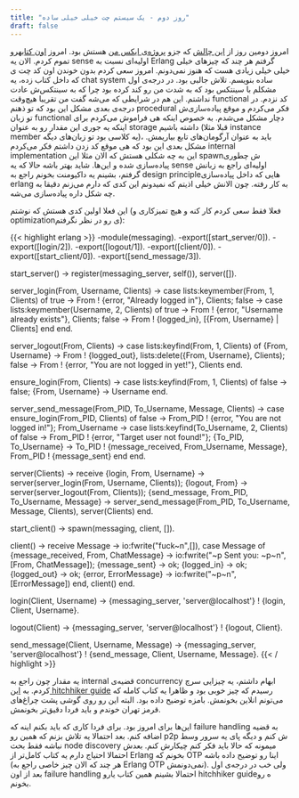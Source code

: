 ```yaml
---
title: "روز دوم - یک سیستم چت خیلی خیلی ساده"
draft: false
---
```

امروز دومین روز از [این چالش](/blog/p2p) که جزو [پروژه‌ی ایکس من](/blog/x-project/) هستش بود. امروز [اون کتابه](http://erlang.org/download/getting_started-5.4.pdf)رو تموم کردم. الان یه sense اولیه‌ای نسبت به Erlang گرفتم هر چند که چیزهای خیلی خیلی خیلی زیادی هست که هنوز نمی‌دونم. امروز سعی کردم بدون خوندن اون کد چت ی که داخل کتاب زده، یه chat system ساده بنویسم. تلاش جالبی بود. در درجه‌ی اول مشکلم با سینتکس بود که به شدت من رو کند کرده بود چرا که به سینتکس‌ش عادت نداشتم. این هم در شرایطی که می‌شه گفت من تقریبا هیچ‌وقت functional کد نزدم. در درجه‌ی بعدی مشکل این بود که تو ذهنم procedural فکر می‌کردم و موقع پیاده‌سازی‌ش تو زبان functional دچار مشکل می‌شدم. به خصوص اینکه هی فراموش می‌کردم برای اینکه یه جوری این مقدار رو به عنوان storage داشته باشیم (قبلا مثلا instance member یه کلاسی بود تو زبان‌های دیگه)، باید به عنوان آرگومان‌های تابع بیاریمش. مشکل بعدی این بود که هی موقع کد زدن داشتم فکر می‌کردم internal implementation این به چه شکلی هستش که الان مثلا این spawnش چطوری پیاده‌سازی شده و این‌ها. شاید بهتر باشه حالا که یه sense اولیه‌ای راجع به زبانش گرفتم، بشینم یه داکیومنت بخونم راجع به design principleهایی که داخل پیاده‌سازی erlang به کار رفته. چون الانش خیلی اذیتم که نمیدونم این کدی که دارم می‌زنم دقیقا به چه شکل داره پیاده‌سازی می‌شه.

این فعلا اولین کدی هستش که نوشتم (فعلا فقط سعی کردم کار کنه و هیچ تمیزکاری و optimizationی رو در نظر نگرفتم):

{{< highlight erlang >}}
-module(messaging).
-export([start_server/0]).
-export([login/2]).
-export([logout/1]).
-export([client/0]).
-export([start_client/0]).
-export([send_message/3]).

start_server() -> 
    register(messaging_server, self()),
    server([]).

server_login(From, Username, Clients) ->
    case lists:keymember(From, 1, Clients) of
        true ->
            From ! {error, "Already logged in"},
            Clients;
        false -> 
            case lists:keymember(Username, 2, Clients) of
                    true ->
                        From ! {error, "Username already exists"},
                        Clients;
                    false ->
                        From ! {logged_in},
                        [{From, Username} | Clients]
            end
    end.
    
server_logout(From, Clients) ->
    case lists:keyfind(From, 1, Clients) of
        {From, Username} ->
            From ! {logged_out},
            lists:delete({From, Username}, Clients);
        false ->
            From ! {error, "You are not logged in yet!"},
            Clients
    end.

ensure_login(From, Clients) ->
    case lists:keyfind(From, 1, Clients) of
        false -> false;
        {From, Username} -> Username
    end.

server_send_message(From_PID, To_Username, Message, Clients) ->
    case ensure_login(From_PID, Clients) of
        false -> From_PID ! {error, "You are not logged in!"};
        From_Username ->
            case lists:keyfind(To_Username, 2, Clients) of
                false -> From_PID ! {error, "Target user not found!"};
                {To_PID, To_Username} ->
                    To_PID ! {message_received, From_Username, Message},
                    From_PID ! {message_sent}
            end
    end.
                    

server(Clients) ->
    receive
        {login, From, Username} -> 
            server(server_login(From, Username, Clients));
        {logout, From} ->
            server(server_logout(From, Clients));
        {send_message, From_PID, To_Username, Message} ->
            server_send_message(From_PID, To_Username, Message, Clients),
            server(Clients)
    end.


start_client() -> 
    spawn(messaging, client, []).

client() ->
    receive
        Message ->
            io:fwrite("fuck~n",[]),
            case Message of 
                {message_received, From, ChatMessage} ->
                    io:fwrite("~p Sent you: ~p~n", [From, ChatMessage]);
                {message_sent} ->
                    ok;
                {logged_in} ->
                    ok;
                {logged_out} ->
                    ok;
                {error, ErrorMessage} ->
                    io:fwrite("~p~n", [ErrorMessage])
            end,
            client()
    end.
        

login(Client, Username) ->
    {messaging_server, 'server@localhost'} ! {login, Client, Username}.

logout(Client) ->
    {messaging_server, 'server@localhost'} ! {logout, Client}.

send_message(Client, Username, Message) ->
    {messaging_server, 'server@localhost'} ! {send_message, Client, Username, Message}.
{{< / highlight >}}

یه مقدار چون راجع به internal قضیه‌ی concurrency ابهام داشتم، یه چیزایی سرچ کردم. به [این hitchhiker guide](http://learnyousomeerlang.com/the-hitchhikers-guide-to-concurrency) رسیدم که چیز خوبی بود و ظاهرا یه کتاب کامله که می‌تونم انلاین بخونمش. بامزه توضیح داده بود. البته این رو روی گوشی پشت چراغ‌های قرمز تهران خوندم و باید فردا دقیق‌تر بخونمش.

این‌ها برای امروز بود. برای فردا کاری که باید بکنم اینه که failure handling به قضیه اضافه کنم. بعد احتمالا یه تلاش بزنم که همین رو p2p ش کنم و دیگه پای یه سرور وسط نباشه فقط بحث node discovery میمونه که حالا باید فکر کنم چیکارش کنم. بعدش احتمالا احتیاج دارم یه کتاب کامل‌تر از Erlang بخونم که OTP اینا رو توضیح داده باشه (هر چند که الان چیز خاصی راجع به Erlang OTP نمی‌دونمش). ولی خب در درجه‌ی اول بعد از اون failure handling احتمالا بشینم همین کتاب یارو hitchhiker guideه رو بخونم.


